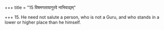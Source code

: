 +++
title = "15 विषमगतायागुरवे नाभिवाद्यम्"

+++
15. He need not salute a person, who is not a Guru, and who stands in a lower or higher place than he himself.
